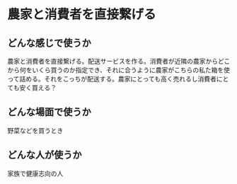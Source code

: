 # 農家と消費者を直接繋げる

## どんな感じで使うか
農家と消費者を直接繋げる。配送サービスを作る。消費者が近隣の農家からどこから何をいくら買うのか指定でき、それに合うように農家がこちらの私た箱を使って詰める。それをこっちが配送する。農家にとっても高く売れるし消費者にとても安く買える？

## どんな場面で使うか
野菜などを買うとき

## どんな人が使うか
家族で健康志向の人